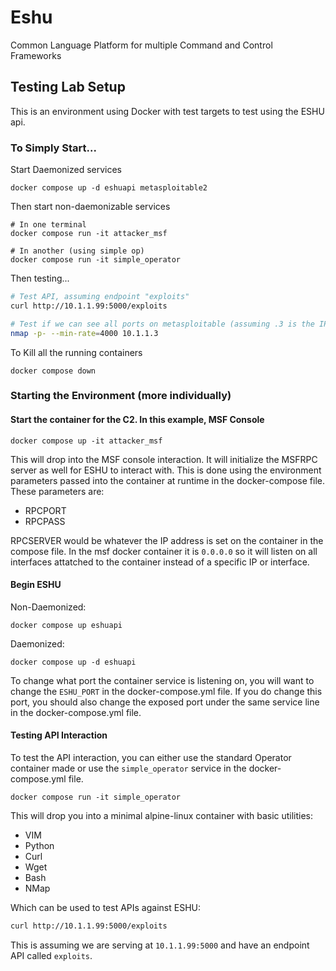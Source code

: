 # Eshu

Common Language Platform for multiple Command and Control Frameworks

## Testing Lab Setup

This is an environment using Docker with test targets to 
test using the ESHU api. 

### To Simply Start...

Start Daemonized services

```console
docker compose up -d eshuapi metasploitable2
```

Then start non-daemonizable services
```console
# In one terminal
docker compose run -it attacker_msf

# In another (using simple op)
docker compose run -it simple_operator
```

Then testing...

```bash
# Test API, assuming endpoint "exploits"
curl http://10.1.1.99:5000/exploits

# Test if we can see all ports on metasploitable (assuming .3 is the IP)
nmap -p- --min-rate=4000 10.1.1.3
```

To Kill all the running containers

```console
docker compose down
```

### Starting the Environment (more individually)

#### Start the container for the C2. In this example, MSF Console

```console
docker compose up -it attacker_msf
```

This will drop into the MSF console interaction. It will initialize
the MSFRPC server as well for ESHU to interact with. This is done using
the environment parameters passed into the container at runtime in the
docker-compose file. These parameters are:

- RPCPORT
- RPCPASS

RPCSERVER would be whatever the IP address is set on the container in the
compose file. In the msf docker container it is `0.0.0.0` so it will listen
on all interfaces attatched to the container instead of a specific IP or
interface.

#### Begin ESHU

Non-Daemonized:

```console
docker compose up eshuapi
```

Daemonized:

```console
docker compose up -d eshuapi
```

To change what port the container service is listening on, you will want to
change the `ESHU_PORT` in the docker-compose.yml file. If you do change this
port, you should also change the exposed port under the same service line in 
the docker-compose.yml file. 

#### Testing API Interaction

To test the API interaction, you can either use the standard Operator container
made or use the `simple_operator` service in the docker-compose.yml file.

```console
docker compose run -it simple_operator
```

This will drop you into a minimal alpine-linux container with basic utilities:

- VIM
- Python
- Curl
- Wget
- Bash
- NMap

Which can be used to test APIs against ESHU:

```bash
curl http://10.1.1.99:5000/exploits
```

This is assuming we are serving at `10.1.1.99:5000` and have an endpoint API
called `exploits`. 